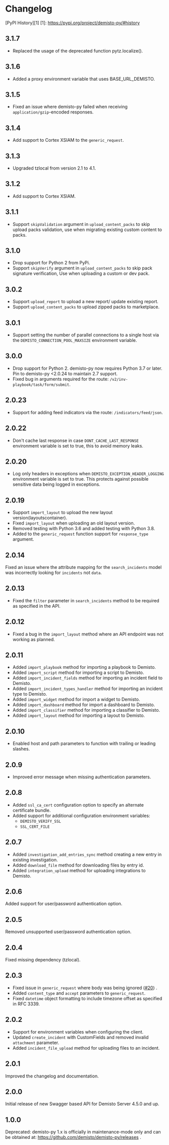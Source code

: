 # Changelog

[PyPI History][1]
[1]: https://pypi.org/project/demisto-py/#history

## 3.1.7
* Replaced the usage of the deprecated function pytz.localize().

## 3.1.6
* Added a proxy environment variable that uses BASE_URL_DEMISTO.

## 3.1.5
* Fixed an issue where demisto-py failed when receiving `application/gzip`-encoded responses.

## 3.1.4

* Add support to Cortex XSIAM to the `generic_request`.

## 3.1.3

* Upgraded tzlocal from version 2.1 to 4.1.

## 3.1.2

* Add support to Cortex XSIAM.

## 3.1.1

* Support `skipValidation` argument in `upload_content_packs` to skip upload packs validation, use when migrating existing custom content to packs.

## 3.1.0

* Drop support for Python 2 from PyPi.
* Support `skipVerify` argument in `upload_content_packs` to skip pack signature verification, Use when uploading a custom or dev pack.

## 3.0.2

* Support `upload_report` to upload a new report/ update existing report.
* Support `upload_content_packs` to upload zipped packs to marketplace.

## 3.0.1

* Support setting the number of parallel connections to a single host via the `DEMISTO_CONNECTION_POOL_MAXSIZE` environment variable.

## 3.0.0

* Drop support for Python 2. demisto-py now requires Python 3.7 or later. Pin to demisto-py <2.0.24 to maintain 2.7 support.
* Fixed bug in arguments required for the route: `/v2/inv-playbook/task/form/submit`.

## 2.0.23

* Support for adding feed indicators via the route: `/indicators/feed/json`.

## 2.0.22

* Don't cache last response in case `DONT_CACHE_LAST_RESPONSE` environment variable is set to true, this to avoid memory leaks.

## 2.0.20

* Log only headers in exceptions when `DEMISTO_EXCEPTION_HEADER_LOGGING` environment variable is set to true. This protects against possible sensitive data being logged in exceptions.

## 2.0.19

* Support `import_layout` to upload the new layout version(layoutscontainer).
* Fixed `import_layout` when uploading an old layout version.
* Removed testing with Python 3.6 and added testing with Python 3.8.
* Added to the `generic_request` function support for `response_type` argument.

## 2.0.14

Fixed an issue where the attribute mapping for the `search_incidents` model was incorrectly looking for `incidents` not `data`.

## 2.0.13

* Fixed the `filter` parameter in `search_incidents` method to be required as specified in the API.

## 2.0.12

* Fixed a bug in the `import_layout` method where an API endpoint was not working as planned.

## 2.0.11

* Added `import_playbook` method for importing a playbook to Demisto.
* Added `import_script` method for importing a script to Demisto.
* Added `import_incident_fields` method for importing an incident field to Demisto.
* Added `import_incident_types_handler` method for importing an incident type to Demisto.
* Added `import_widget` method for import a widget to Demisto.
* Added `import_dashboard` method for import a dashboard to Demisto.
* Added `import_classifier` method for importing a classifier to Demisto.
* Added `import_layout` method for importing a layout to Demisto.

## 2.0.10

* Enabled host and path parameters to function with trailing or leading slashes.

## 2.0.9

* Improved error message when missing authentication parameters.

## 2.0.8

* Added `ssl_ca_cert` configuration option to specify an alternate certificate bundle.
* Added support for additional configuration environment variables:
  * `DEMISTO_VERIFY_SSL`
  * `SSL_CERT_FILE`

## 2.0.7

* Added `investigation_add_entries_sync` method creating a new entry in existing investigation.
* Added `download_file` method for downloading files by entry id.
* Added `integration_upload` method for uploading integrations to Demisto.

## 2.0.6

Added support for user/password authentication option.

## 2.0.5

Removed unsupported user/password authentication option.

## 2.0.4

Fixed missing dependency (tzlocal).

## 2.0.3

* Fixed issue in `generic_request` where body was being ignored ([#20](https://github.com/demisto/demisto-py/issues/20)) .
* Added `content_type` and `accept` parameters to `generic_request`.
* Fixed `datetime` object formatting to include timezone offset as specified in RFC 3339.

## 2.0.2

* Support for environment variables when configuring the client.
* Updated `create_incident` with CustomFields and removed invalid `attachment` parameter.
* Added `incident_file_upload` method for uploading files to an incident.

## 2.0.1

Improved the changelog and documentation.

## 2.0.0

Initial release of new Swagger based API for Demisto Server 4.5.0 and up.

## 1.0.0

Deprecated: demisto-py 1.x is officially in maintenance-mode only and can be obtained at: <https://github.com/demisto/demisto-py/releases> .
